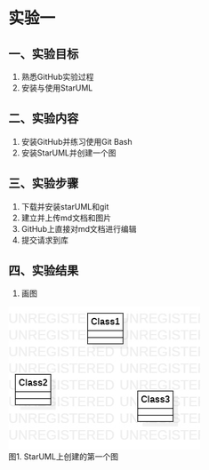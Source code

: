 # 实验一

## 一、实验目标

1. 熟悉GitHub实验过程
2. 安装与使用StarUML

## 二、实验内容

1. 安装GitHub并练习使用Git Bash
2. 安装StarUML并创建一个图

## 三、实验步骤

1. 下载并安装starUML和git
2. 建立并上传md文档和图片
3. GitHub上直接对md文档进行编辑
4. 提交请求到库

## 四、实验结果

1. 画图

![第一个UML图](./lab1.jpg)  
图1. StarUML上创建的第一个图
